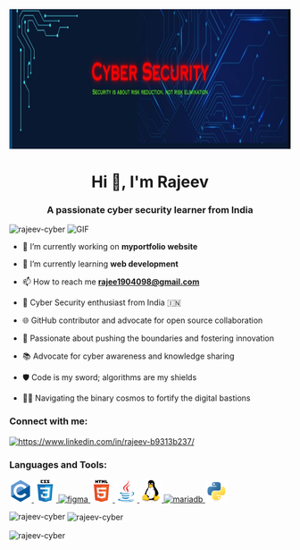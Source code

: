 <img width="1584" height="250" src="https://github.com/rajeev-cyber/rajeev-cyber/blob/238c25d79ebf814c6161dbaeed6638399e7227ae/2.jpg">
<h1 align="center">Hi 👋, I'm Rajeev</h1>
<h3 align="center">A passionate cyber security learner from India</h3>
<img align="right" alt="GIF" width="400" src="https://www.silextechnology.com/hubfs/Blog_Images/1_ktMRyTnut5YK_0LoEJebUA.gif#keepProtocol">


<p align="left"> <img src="https://komarev.com/ghpvc/?username=rajeev-cyber&label=Profile%20views&color=0e75b6&style=flat" alt="rajeev-cyber" /> </p>

- 🔭 I’m currently working on **myportfolio website**

- 🌱 I’m currently learning **web development**

- 📫 How to reach me **rajee1904098@gmail.com**
- 🚀 Cyber Security enthusiast from India 🇮🇳
- 🌐 GitHub contributor and advocate for open source collaboration
- 🌟 Passionate about pushing the boundaries and fostering innovation
- 📚 Advocate for cyber awareness and knowledge sharing
- 🛡️ Code is my sword; algorithms are my shields  
- 🚴‍♂️ Navigating the binary cosmos to fortify the digital bastions

<h3 align="left">Connect with me:</h3>
<p align="left">
<a href="https://linkedin.com/in/https://www.linkedin.com/in/rajeev-b9313b237/" target="blank"><img align="center" src="https://raw.githubusercontent.com/rahuldkjain/github-profile-readme-generator/master/src/images/icons/Social/linked-in-alt.svg" alt="https://www.linkedin.com/in/rajeev-b9313b237/" height="30" width="40" /></a>
</p>

<h3 align="left">Languages and Tools:</h3>
<p align="left"> <a href="https://www.cprogramming.com/" target="_blank" rel="noreferrer"> <img src="https://raw.githubusercontent.com/devicons/devicon/master/icons/c/c-original.svg" alt="c" width="40" height="40"/> </a> <a href="https://www.w3schools.com/css/" target="_blank" rel="noreferrer"> <img src="https://raw.githubusercontent.com/devicons/devicon/master/icons/css3/css3-original-wordmark.svg" alt="css3" width="40" height="40"/> </a> <a href="https://www.figma.com/" target="_blank" rel="noreferrer"> <img src="https://www.vectorlogo.zone/logos/figma/figma-icon.svg" alt="figma" width="40" height="40"/> </a> <a href="https://www.w3.org/html/" target="_blank" rel="noreferrer"> <img src="https://raw.githubusercontent.com/devicons/devicon/master/icons/html5/html5-original-wordmark.svg" alt="html5" width="40" height="40"/> </a> <a href="https://www.java.com" target="_blank" rel="noreferrer"> <img src="https://raw.githubusercontent.com/devicons/devicon/master/icons/java/java-original.svg" alt="java" width="40" height="40"/> </a> <a href="https://www.linux.org/" target="_blank" rel="noreferrer"> <img src="https://raw.githubusercontent.com/devicons/devicon/master/icons/linux/linux-original.svg" alt="linux" width="40" height="40"/> </a> <a href="https://mariadb.org/" target="_blank" rel="noreferrer"> <img src="https://www.vectorlogo.zone/logos/mariadb/mariadb-icon.svg" alt="mariadb" width="40" height="40"/> </a> <a href="https://www.python.org" target="_blank" rel="noreferrer"> <img src="https://raw.githubusercontent.com/devicons/devicon/master/icons/python/python-original.svg" alt="python" width="40" height="40"/> </a> </p>

<p><img align="left" src="https://github-readme-stats.vercel.app/api/top-langs?username=rajeev-cyber&show_icons=true&locale=en&layout=compact" alt="rajeev-cyber" /></p>

<p>&nbsp;<img align="center" src="https://github-readme-stats.vercel.app/api?username=rajeev-cyber&show_icons=true&locale=en" alt="rajeev-cyber" /></p>

<p><img align="center" src="https://github-readme-streak-stats.herokuapp.com/?user=rajeev-cyber&" alt="rajeev-cyber" /></p>
